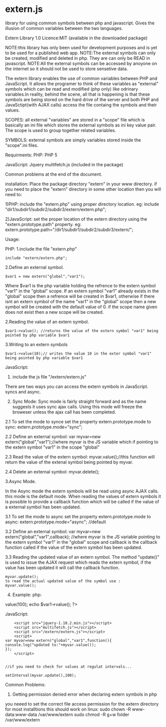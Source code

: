extern.js
=========

library for using  common symbols between php and javascript. Gives the illusion of common variables between the two languages.

Extern Library 1.0
Licence:MIT (available in the downloaded package)


NOTE:this library has only been used for development purposes and is yet to be used for a published web app.
NOTE:The external symbols can only be created, modified and deleted in php. They are can only be READ in javascript.
NOTE:All the external symbols can be accessed by anoyone on the internet so it should not be used to store sensetive data.

The extern library enables the use of common variables between PHP and JavaScript. It allows the programer to think of these variables as "external" symbols which can be read and modified (php only) like odrinary variables.In reality, behind the scene, all that is happening is that these symbols are being stored on the hard drive of the server and both PHP and JavaSctipt(with AJAX calls) access the file containg the symbols and their values.


SCOPES:
all external "variables" are stored in a "scope" file which is basically an ini file which stores the external symbols as ini key value pair. The scope is used to group together related variables. 

SYMBOLS:
external symbols are simply variables stored inside the "scope".ini files.


Requirments:
PHP:
	PHP 5

JavaScript:
	Jquery
	multifetch.js (included in the package)


Common problems at the end of the document.

installation:
Place the package directory "extern" in your www directory. if you need to place the "extern" directory in some other location then you will need to:

1)PHP:
include the "extern.php" using proper directory location.
eg: include "dir1/subdir1/subdir2/subdir3/extern/extern.php";

2)JavaScript:
set the proper location of the extern directory using the "extern.prototype.path" property.
eg: extern.prototype.path="/dir1/subdir1/subdir2/subdir3/extern/";





Usage:

PHP:
1.include the file "extern.php"

	include "extern/extern.php";

2.Define an external symbol.

	$var1 = new extern("global","var1");
	
Where $var1 is the php variable holding the refrence to the extern symbol "var1" in the  "global" scope. If an extern symbol "var1" already exists in the "global" scope then a refrence will be created in $var1, otherwise if there isnt an extern symbol of the name "var1" in the "global" scope then a new symbol will be created with the default value of 0. 
if the scope name given does not exist then a new scope will be created.

2.Reading the value of an extern symbol.

	$var1->value();	//returns the value of the extern symbol "var1" being pointed by php variable $var1
	
3.Writing to an extern symbols

	$var1->value(10);// writes the value 10 in the exter symbol "var1" being pointed by php variable $var1




JavaScript:
1. include the js file "/extern/extern.js"


There are two ways you can access the extern symbols in JavaScript. syncs and async.

2. Sync Mode:
Sync mode is fairly straight forward and as the name suggests it uses sync ajax calls. Using this mode will freeze the broweser unless the ajax call has been completed.

2.1 To set the mode to synce set the property extern.prototype.mode to sync:
	extern.prototype.mode="sync";

2.2 Define an external symbol:
var myvar=new extern("global","var1");//where myvar is the JS variable which if pointing to the extern symbol "var1" in the scope "global"

2.3 Read the value of the extern symbol:
myvar.value();//this function will return the value of the extenal symbol being pointed by myvar.

2.4 Delete an external symbol:
  myvar.delete();

3.Async Mode.

In the Async mode the extern symbols will be read using async AJAX calls. this mode is the default mode.
When reading the values of extern symbols it is possible to provide a callback function which will be called if the value of a external symbol has been updated.

3.1 To set the mode to async set the property extern.prototype.mode to async:
	extern.prototype.mode="async"; //default

3.2 Define an external symbol:
	var myvar=new extern("global","var1",callback);
//where myvar is the JS variable pointing to the extern symbol "var1" in the "global" scope and callback is the callback function called if the value of the extern symbol has been updated.

3.3 Reading the updated value of an extern symbol.
The method "update()" is used to issue the AJAX request which reads the  extern symbol, if the value has been updated it will call the callback function.

	myvar.update();
	to read the actual updated value of the symbol use :
	myvar.value();



4. Example:
php:

<?php 
include "extern/extern.php";
$var1 = new extern("global","var1");
$var1->value(100);
echo $var1->value();
?>

JavaScript:



		<script src="jquery-1.10.2.min.js"></script>
		<script src="multifetch.js"></script>
		<script src="/extern/extern.js"></script>
		<script>
	var myvar=new extern("global","var1",function(){
	console.log("updated to:"+myvar.value());
	});
		</script>


	//if you need to check for values at regulat intervals...
	
	setInterval(myvar.update(),100);







Common Problems:
1) Getting permission denied error when declaring extern symbols in php

you neeed to set the correct file access permission for the extern directory
for most installtions this should work on linux:
	sudo chown -R www-data:www-data /var/www/extern
	sudo chmod -R g+w folder /var/www/extern
